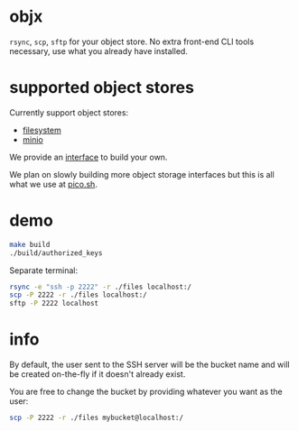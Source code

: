 # objx

`rsync`, `scp`, `sftp` for your object store. No extra front-end CLI tools
necessary, use what you already have installed.

# supported object stores

Currently support object stores:

- [filesystem](https://github.com/picosh/objx/blob/9e920bd907fca88ad90a300b02254464e3f598fb/storage/fs.go#L1)
- [minio](https://github.com/picosh/objx/blob/9e920bd907fca88ad90a300b02254464e3f598fb/storage/minio.go#L1)

We provide an
[interface](https://github.com/picosh/objx/blob/9e920bd907fca88ad90a300b02254464e3f598fb/storage/storage.go#L1)
to build your own.

We plan on slowly building more object storage interfaces but this is all what
we use at [pico.sh](http://pico.sh).

# demo

```bash
make build
./build/authorized_keys
```

Separate terminal:

```bash
rsync -e "ssh -p 2222" -r ./files localhost:/
scp -P 2222 -r ./files localhost:/
sftp -P 2222 localhost
```

# info

By default, the user sent to the SSH server will be the bucket name and will be
created on-the-fly if it doesn't already exist.

You are free to change the bucket by providing whatever you want as the user:

```bash
scp -P 2222 -r ./files mybucket@localhost:/
```
